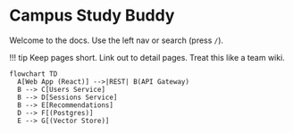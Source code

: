 # Campus Study Buddy

Welcome to the docs. Use the left nav or search (press `/`).

!!! tip
    Keep pages short. Link out to detail pages. Treat this like a team wiki.

```mermaid
flowchart TD
  A[Web App (React)] -->|REST| B(API Gateway)
  B --> C[Users Service]
  B --> D[Sessions Service]
  B --> E[Recommendations]
  D --> F[(Postgres)]
  E --> G[(Vector Store)]
